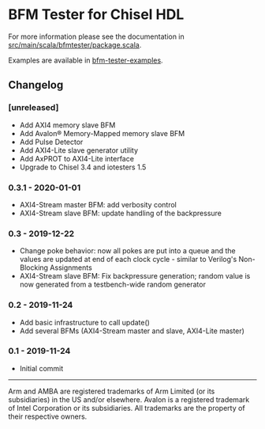 # BFM Tester for Chisel HDL

For more information please see the documentation in
[src/main/scala/bfmtester/package.scala](src/main/scala/bfmtester/package.scala).

Examples are available in [bfm-tester-examples](https://github.com/j-marjanovic/chisel-bfm-tester-examples).

## Changelog

### [unreleased]

- Add AXI4 memory slave BFM
- Add Avalon® Memory-Mapped memory slave BFM
- Add Pulse Detector
- Add AXI4-Lite slave generator utility
- Add AxPROT to AXI4-Lite interface
- Upgrade to Chisel 3.4 and iotesters 1.5

### 0.3.1 - 2020-01-01

- AXI4-Stream master BFM: add verbosity control
- AXI4-Stream slave BFM: update handling of the backpressure

### 0.3 - 2019-12-22

- Change poke behavior: now all pokes are put into a queue and the values
  are updated at end of each clock cycle - similar to Verilog's Non-Blocking
  Assignments
- AXI4-Stream slave BFM: Fix backpressure generation; random value is now
  generated from a testbench-wide random generator

### 0.2 - 2019-11-24

- Add basic infrastructure to call update()
- Add several BFMs (AXI4-Stream master and slave, AXI4-Lite master)

### 0.1 - 2019-11-24

- Initial commit

---

Arm and AMBA are registered trademarks of Arm Limited (or its subsidiaries) in
the US and/or elsewhere. Avalon is a registered trademark of Intel Corporation
or its subsidiaries. All trademarks are the property of their respective owners.
